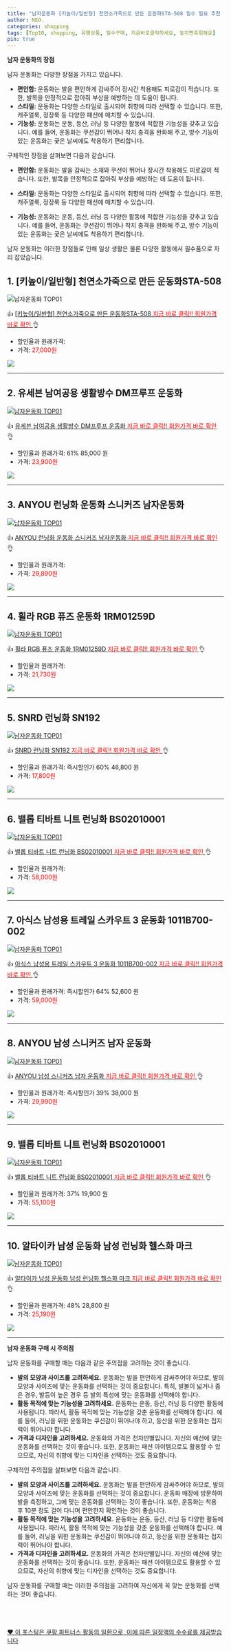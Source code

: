 ```yaml
---
title: "남자운동화 [키높이/일반형] 천연소가죽으로 만든 운동화STA-508 필수 필요 추천 제품 비교 최저 가격 비교 장점 구매 후기 구매평"
author: NEO.
categories: shopping
tags: [Top10, shopping, 유행상품, 필수구매, 지금바로클릭하세요, 놓치면후회해요]
pin: true
---
```

**남자 운동화의 장점**

남자 운동화는 다양한 장점을 가지고 있습니다.

* **편안함:** 운동화는 발을 편안하게 감싸주어 장시간 착용해도 피로감이 적습니다. 또한, 발목을 안정적으로 잡아줘 부상을 예방하는 데 도움이 됩니다.
* **스타일:** 운동화는 다양한 스타일로 출시되어 취향에 따라 선택할 수 있습니다. 또한, 캐주얼룩, 정장룩 등 다양한 패션에 매치할 수 있습니다.
* **기능성:** 운동화는 운동, 등산, 러닝 등 다양한 활동에 적합한 기능성을 갖추고 있습니다. 예를 들어, 운동화는 쿠션감이 뛰어나 착지 충격을 완화해 주고, 방수 기능이 있는 운동화는 궂은 날씨에도 착용하기 편리합니다.

구체적인 장점을 살펴보면 다음과 같습니다.

* **편안함:** 운동화는 발을 감싸는 소재와 쿠션이 뛰어나 장시간 착용해도 피로감이 적습니다. 또한, 발목을 안정적으로 잡아줘 부상을 예방하는 데 도움이 됩니다.

* **스타일:** 운동화는 다양한 스타일로 출시되어 취향에 따라 선택할 수 있습니다. 또한, 캐주얼룩, 정장룩 등 다양한 패션에 매치할 수 있습니다.

* **기능성:** 운동화는 운동, 등산, 러닝 등 다양한 활동에 적합한 기능성을 갖추고 있습니다. 예를 들어, 운동화는 쿠션감이 뛰어나 착지 충격을 완화해 주고, 방수 기능이 있는 운동화는 궂은 날씨에도 착용하기 편리합니다.

남자 운동화는 이러한 장점들로 인해 일상 생활은 물론 다양한 활동에서 필수품으로 자리 잡았습니다.

   

## 1. [키높이/일반형] 천연소가죽으로 만든 운동화STA-508

![남자운동화 TOP01](https://thumbnail9.coupangcdn.com/thumbnails/remote/490x490ex/image/vendor_inventory/ecf8/3fc8581f0a580d90174298aa44988e4a23dabcf74060174af13165040a4a.JPG)


👍 [[키높이/일반형] 천연소가죽으로 만든 운동화STA-508 <font color=red> 지금 바로 클릭!! 회원가격 바로 확인 </font> ](https://link.coupang.com/re/AFFSDP?lptag=AF3617701&subid=GithubCoopas&pageKey=6485232169&traceid=V0-153&itemId=14212883463&vendorItemId=78259541621) 👌 


- 할인율과 원래가격: 
- 가격: <span style='color:red'>27,000원</span>

[![](/discount_price.png)](https://link.coupang.com/re/AFFSDP?lptag=AF3617701&subid=GithubCoopas&pageKey=6485232169&traceid=V0-153&itemId=14212883463&vendorItemId=78259541621)

---


   

## 2. 유세븐 남여공용 생활방수 DM프루프 운동화

[![남자운동화 TOP01](https://thumbnail9.coupangcdn.com/thumbnails/remote/490x490ex/image/retail/images/8322879731447071-8c4cdf1c-b2d9-4bda-8c10-5b4e718d5fc5.jpg)](https://link.coupang.com/re/AFFSDP?lptag=AF3617701&subid=GithubCoopas&pageKey=189188149&traceid=V0-153&itemId=540171032&vendorItemId=4412849189)


👍 [유세븐 남여공용 생활방수 DM프루프 운동화 <font color=red> 지금 바로 클릭!! 회원가격 바로 확인 </font> ](https://link.coupang.com/re/AFFSDP?lptag=AF3617701&subid=GithubCoopas&pageKey=189188149&traceid=V0-153&itemId=540171032&vendorItemId=4412849189) 👌 


- 할인율과 원래가격: 61%  85,000   원
- 가격: <span style='color:red'>23,900원</span>

[![](/discount_price.png)](https://link.coupang.com/re/AFFSDP?lptag=AF3617701&subid=GithubCoopas&pageKey=189188149&traceid=V0-153&itemId=540171032&vendorItemId=4412849189)

---


   

## 3. ANYOU 런닝화 운동화 스니커즈 남자운동화

[![남자운동화 TOP01](https://thumbnail8.coupangcdn.com/thumbnails/remote/490x490ex/image/vendor_inventory/60d8/8e58f40d6106a0c0a8e5330efbd8a8ccbceca58a9d494aef92b4915e8c45.jpeg)](https://link.coupang.com/re/AFFSDP?lptag=AF3617701&subid=GithubCoopas&pageKey=7329750906&traceid=V0-153&itemId=18815572809&vendorItemId=86263016445)


👍 [ANYOU 런닝화 운동화 스니커즈 남자운동화 <font color=red> 지금 바로 클릭!! 회원가격 바로 확인 </font> ](https://link.coupang.com/re/AFFSDP?lptag=AF3617701&subid=GithubCoopas&pageKey=7329750906&traceid=V0-153&itemId=18815572809&vendorItemId=86263016445) 👌 


- 할인율과 원래가격: 
- 가격: <span style='color:red'>29,890원</span>

[![](/discount_price.png)](https://link.coupang.com/re/AFFSDP?lptag=AF3617701&subid=GithubCoopas&pageKey=7329750906&traceid=V0-153&itemId=18815572809&vendorItemId=86263016445)

---


   

## 4. 휠라 RGB 퓨즈 운동화 1RM01259D

[![남자운동화 TOP01](https://thumbnail6.coupangcdn.com/thumbnails/remote/490x490ex/image/retail/images/2022/02/08/11/3/e511d404-e129-497c-8b17-a727ce1e117c.jpg)](https://link.coupang.com/re/AFFSDP?lptag=AF3617701&subid=GithubCoopas&pageKey=6329093451&traceid=V0-153&itemId=13224466215&vendorItemId=80482646370)


👍 [휠라 RGB 퓨즈 운동화 1RM01259D <font color=red> 지금 바로 클릭!! 회원가격 바로 확인 </font> ](https://link.coupang.com/re/AFFSDP?lptag=AF3617701&subid=GithubCoopas&pageKey=6329093451&traceid=V0-153&itemId=13224466215&vendorItemId=80482646370) 👌 


- 할인율과 원래가격: 
- 가격: <span style='color:red'>21,730원</span>

[![](/discount_price.png)](https://link.coupang.com/re/AFFSDP?lptag=AF3617701&subid=GithubCoopas&pageKey=6329093451&traceid=V0-153&itemId=13224466215&vendorItemId=80482646370)

---


   

## 5. SNRD 런닝화 SN192

[![남자운동화 TOP01](https://thumbnail8.coupangcdn.com/thumbnails/remote/490x490ex/image/retail/images/7891735884251432-084e39bf-cc3e-4033-a858-04866ad092f3.jpg)](https://link.coupang.com/re/AFFSDP?lptag=AF3617701&subid=GithubCoopas&pageKey=140376536&traceid=V0-153&itemId=409052960&vendorItemId=4001885520)


👍 [SNRD 런닝화 SN192 <font color=red> 지금 바로 클릭!! 회원가격 바로 확인 </font> ](https://link.coupang.com/re/AFFSDP?lptag=AF3617701&subid=GithubCoopas&pageKey=140376536&traceid=V0-153&itemId=409052960&vendorItemId=4001885520) 👌 


- 할인율과 원래가격: 즉시할인가 60%  46,800   원
- 가격: <span style='color:red'>17,800원</span>

[![](/discount_price.png)](https://link.coupang.com/re/AFFSDP?lptag=AF3617701&subid=GithubCoopas&pageKey=140376536&traceid=V0-153&itemId=409052960&vendorItemId=4001885520)

---


   

## 6. 밸롭 티바트 니트 런닝화 BS02010001

[![남자운동화 TOP01](https://thumbnail8.coupangcdn.com/thumbnails/remote/490x490ex/image/retail/images/8332067606012946-5e6e786f-ede5-4d92-bbec-d222759f0b3d.jpg)](https://link.coupang.com/re/AFFSDP?lptag=AF3617701&subid=GithubCoopas&pageKey=1987199303&traceid=V0-153&itemId=3381211083&vendorItemId=71367870452)


👍 [밸롭 티바트 니트 런닝화 BS02010001 <font color=red> 지금 바로 클릭!! 회원가격 바로 확인 </font> ](https://link.coupang.com/re/AFFSDP?lptag=AF3617701&subid=GithubCoopas&pageKey=1987199303&traceid=V0-153&itemId=3381211083&vendorItemId=71367870452) 👌 


- 할인율과 원래가격: 
- 가격: <span style='color:red'>58,000원</span>

[![](/discount_price.png)](https://link.coupang.com/re/AFFSDP?lptag=AF3617701&subid=GithubCoopas&pageKey=1987199303&traceid=V0-153&itemId=3381211083&vendorItemId=71367870452)

---


   

## 7. 아식스 남성용 트레일 스카우트 3 운동화 1011B700-002

[![남자운동화 TOP01](https://thumbnail7.coupangcdn.com/thumbnails/remote/490x490ex/image/retail/images/2023/09/11/11/3/add72af1-18a5-44b9-9782-0786d36e12d5.jpg)](https://link.coupang.com/re/AFFSDP?lptag=AF3617701&subid=GithubCoopas&pageKey=7589482676&traceid=V0-153&itemId=20052390420&vendorItemId=87148586271)


👍 [아식스 남성용 트레일 스카우트 3 운동화 1011B700-002 <font color=red> 지금 바로 클릭!! 회원가격 바로 확인 </font> ](https://link.coupang.com/re/AFFSDP?lptag=AF3617701&subid=GithubCoopas&pageKey=7589482676&traceid=V0-153&itemId=20052390420&vendorItemId=87148586271) 👌 


- 할인율과 원래가격: 즉시할인가 64%  52,600   원
- 가격: <span style='color:red'>59,000원</span>

[![](/discount_price.png)](https://link.coupang.com/re/AFFSDP?lptag=AF3617701&subid=GithubCoopas&pageKey=7589482676&traceid=V0-153&itemId=20052390420&vendorItemId=87148586271)

---


   

## 8. ANYOU 남성 스니커즈 남자 운동화

[![남자운동화 TOP01](https://thumbnail9.coupangcdn.com/thumbnails/remote/490x490ex/image/vendor_inventory/8c64/f40874d8ae269cd889b2ba0f284f70ab2cd123d5b76664d01a5f2376dc7e.jpg)](https://link.coupang.com/re/AFFSDP?lptag=AF3617701&subid=GithubCoopas&pageKey=7539293967&traceid=V0-153&itemId=19814898958&vendorItemId=87417272306)


👍 [ANYOU 남성 스니커즈 남자 운동화 <font color=red> 지금 바로 클릭!! 회원가격 바로 확인 </font> ](https://link.coupang.com/re/AFFSDP?lptag=AF3617701&subid=GithubCoopas&pageKey=7539293967&traceid=V0-153&itemId=19814898958&vendorItemId=87417272306) 👌 


- 할인율과 원래가격: 즉시할인가 39%  38,000   원
- 가격: <span style='color:red'>29,990원</span>

[![](/discount_price.png)](https://link.coupang.com/re/AFFSDP?lptag=AF3617701&subid=GithubCoopas&pageKey=7539293967&traceid=V0-153&itemId=19814898958&vendorItemId=87417272306)

---


   

## 9. 밸롭 티바트 니트 런닝화 BS02010001

[![남자운동화 TOP01](https://thumbnail6.coupangcdn.com/thumbnails/remote/490x490ex/image/retail/images/855346510832797-250a929a-c997-4dab-859c-ea7a43a860bb.jpg)](https://link.coupang.com/re/AFFSDP?lptag=AF3617701&subid=GithubCoopas&pageKey=1987199303&traceid=V0-153&itemId=3381211104&vendorItemId=71367870834)


👍 [밸롭 티바트 니트 런닝화 BS02010001 <font color=red> 지금 바로 클릭!! 회원가격 바로 확인 </font> ](https://link.coupang.com/re/AFFSDP?lptag=AF3617701&subid=GithubCoopas&pageKey=1987199303&traceid=V0-153&itemId=3381211104&vendorItemId=71367870834) 👌 


- 할인율과 원래가격: 37%  19,900   원
- 가격: <span style='color:red'>55,100원</span>

[![](/discount_price.png)](https://link.coupang.com/re/AFFSDP?lptag=AF3617701&subid=GithubCoopas&pageKey=1987199303&traceid=V0-153&itemId=3381211104&vendorItemId=71367870834)

---


   

## 10. 알타이카 남성 운동화 남성 런닝화 헬스화 마크

[![남자운동화 TOP01](https://thumbnail9.coupangcdn.com/thumbnails/remote/490x490ex/image/vendor_inventory/c467/a70bf237476350347af71c2a6ee70361bf269987d8502623cfd00c79c771.jpg)](https://link.coupang.com/re/AFFSDP?lptag=AF3617701&subid=GithubCoopas&pageKey=5636639088&traceid=V0-153&itemId=9183790338&vendorItemId=79996960022)


👍 [알타이카 남성 운동화 남성 런닝화 헬스화 마크 <font color=red> 지금 바로 클릭!! 회원가격 바로 확인 </font> ](https://link.coupang.com/re/AFFSDP?lptag=AF3617701&subid=GithubCoopas&pageKey=5636639088&traceid=V0-153&itemId=9183790338&vendorItemId=79996960022) 👌 


- 할인율과 원래가격: 48%  28,800   원
- 가격: <span style='color:red'>25,190원</span>

[![](/discount_price.png)](https://link.coupang.com/re/AFFSDP?lptag=AF3617701&subid=GithubCoopas&pageKey=5636639088&traceid=V0-153&itemId=9183790338&vendorItemId=79996960022)

---
**남자 운동화 구매 시 주의점**

남자 운동화를 구매할 때는 다음과 같은 주의점을 고려하는 것이 좋습니다.

* **발의 모양과 사이즈를 고려하세요.** 운동화는 발을 편안하게 감싸주어야 하므로, 발의 모양과 사이즈에 맞는 운동화를 선택하는 것이 중요합니다. 특히, 발볼이 넓거나 좁은 경우, 발등이 높은 경우 등 발의 특성에 맞는 운동화를 선택해야 합니다.
* **활동 목적에 맞는 기능성을 고려하세요.** 운동화는 운동, 등산, 러닝 등 다양한 활동에 사용됩니다. 따라서, 활동 목적에 맞는 기능성을 갖춘 운동화를 선택해야 합니다. 예를 들어, 러닝을 위한 운동화는 쿠션감이 뛰어나야 하고, 등산을 위한 운동화는 접지력이 뛰어나야 합니다.
* **가격과 디자인을 고려하세요.** 운동화의 가격은 천차만별입니다. 자신의 예산에 맞는 운동화를 선택하는 것이 좋습니다. 또한, 운동화는 패션 아이템으로도 활용할 수 있으므로, 자신의 취향에 맞는 디자인을 선택하는 것도 중요합니다.

구체적인 주의점을 살펴보면 다음과 같습니다.

* **발의 모양과 사이즈를 고려하세요.** 운동화는 발을 편안하게 감싸주어야 하므로, 발의 모양과 사이즈에 맞는 운동화를 선택하는 것이 중요합니다. 운동화 매장에 방문하여 발을 측정하고, 그에 맞는 운동화를 선택하는 것이 좋습니다. 또한, 운동화는 착용 후 10분 정도 걸어 다니며 편안한지 확인하는 것이 좋습니다.
* **활동 목적에 맞는 기능성을 고려하세요.** 운동화는 운동, 등산, 러닝 등 다양한 활동에 사용됩니다. 따라서, 활동 목적에 맞는 기능성을 갖춘 운동화를 선택해야 합니다. 예를 들어, 러닝을 위한 운동화는 쿠션감이 뛰어나야 하고, 등산을 위한 운동화는 접지력이 뛰어나야 합니다.
* **가격과 디자인을 고려하세요.** 운동화의 가격은 천차만별입니다. 자신의 예산에 맞는 운동화를 선택하는 것이 좋습니다. 또한, 운동화는 패션 아이템으로도 활용할 수 있으므로, 자신의 취향에 맞는 디자인을 선택하는 것도 중요합니다.

남자 운동화를 구매할 때는 이러한 주의점을 고려하여 자신에게 꼭 맞는 운동화를 선택하는 것이 좋습니다.<br><br><br><br><br> [ ❤  이 포스팅은 쿠팡 파트너스 활동의 일환으로, 이에 따른 일정액의 수수료를 제공받습니다](https://link.coupang.com/a/bcEFyh)